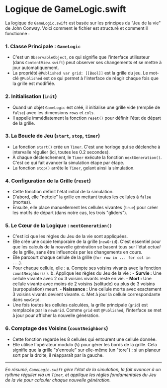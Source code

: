# Logique de GameLogic.swift

La logique de `GameLogic.swift` est basée sur les principes du "Jeu de la vie" de John Conway. Voici comment le fichier est structuré et comment il fonctionne :

### 1. Classe Principale : `GameLogic`
- C'est un `ObservableObject`, ce qui signifie que l'interface utilisateur (dans `ContentView.swift`) peut observer ses changements et se mettre à jour automatiquement.
- La propriété `@Published var grid: [[Bool]]` est la grille du jeu. Le mot-clé `@Published` est ce qui permet à l'interface de réagir chaque fois que la grille est modifiée.

### 2. Initialisation (`init`)
- Quand un objet `GameLogic` est créé, il initialise une grille vide (remplie de `false`) avec les dimensions `rows` et `cols`.
- Il appelle immédiatement la fonction `reset()` pour définir l'état de départ de la grille.

### 3. La Boucle de Jeu (`start`, `stop`, `timer`)
- La fonction `start()` crée un `Timer`. C'est une horloge qui se déclenche à intervalle régulier (ici, toutes les 0.2 secondes).
- À chaque déclenchement, le `Timer` exécute la fonction `nextGeneration()`. C'est ce qui fait avancer la simulation étape par étape.
- La fonction `stop()` arrête le `Timer`, gelant ainsi la simulation.

### 4. Configuration de la Grille (`reset`)
- Cette fonction définit l'état initial de la simulation.
- D'abord, elle "nettoie" la grille en mettant toutes les cellules à `false` (mortes).
- Ensuite, elle place manuellement les cellules vivantes (`true`) pour créer les motifs de départ (dans notre cas, les trois "gliders").

### 5. Le Cœur de la Logique : `nextGeneration()`
- C'est ici que les règles du Jeu de la vie sont appliquées.
- Elle crée une copie temporaire de la grille (`newGrid`). C'est essentiel pour que les calculs de la nouvelle génération se basent tous sur l'état *actuel* de la grille, sans être influencés par les changements en cours.
- Elle parcourt chaque cellule de la grille (`for row in ... for col in ...`).
- Pour chaque cellule, elle :
    a. Compte ses voisins vivants avec la fonction `countNeighbors()`.
    b. Applique les règles du Jeu de la vie :
        - **Survie :** Une cellule vivante avec 2 ou 3 voisins vivants reste en vie.
        - **Mort :** Une cellule vivante avec moins de 2 voisins (solitude) ou plus de 3 voisins (surpopulation) meurt.
        - **Naissance :** Une cellule morte avec exactement 3 voisins vivants devient vivante.
    c. Met à jour la cellule correspondante dans `newGrid`.
- Une fois toutes les cellules calculées, la grille principale (`grid`) est remplacée par la `newGrid`. Comme `grid` est `@Published`, l'interface se met à jour pour afficher la nouvelle génération.

### 6. Comptage des Voisins (`countNeighbors`)
- Cette fonction regarde les 8 cellules qui entourent une cellule donnée.
- Elle utilise l'opérateur modulo (`%`) pour gérer les bords de la grille. Cela signifie que la grille "s'enroule" sur elle-même (un "tore") : si un planeur sort par la droite, il réapparaît par la gauche.

---
*En résumé, `GameLogic.swift` gère l'état de la simulation, la fait avancer à un rythme régulier via un `Timer`, et applique les règles fondamentales du Jeu de la vie pour calculer chaque nouvelle génération.*
